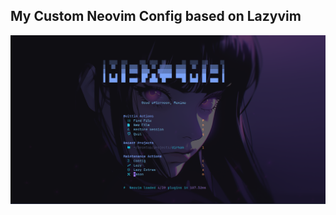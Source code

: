 ## My Custom Neovim Config based on Lazyvim

<img src="https://github.com/amine-tayani/nvim/blob/master/neovim.png" alt="neovim dashboard" />



